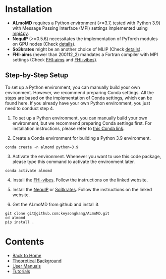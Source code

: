 # Installation
* __ALmoMD__ requires a Python environment (>=3.7, tested with Python 3.9) with Message Passing Interface (MPI) settings implemented using [mpi4py](https://mpi4py.readthedocs.io/en/stable/).
* __NequIP__ (>=0.5.6) necessitates the implementation of PyTorch modules on GPU nodes (Check [details](https://github.com/mir-group/nequip)).
* __So3krates__ might be an another choice of MLIP (Check [details](https://github.com/sirmarcel/glp)).
* __FHI-aims__ (newer than 200112_2) mandates a Fortran compiler with MPI settings (Check [FHI-aims](https://fhi-aims-club.gitlab.io/tutorials/basics-of-running-fhi-aims/preparations/) and [FHI-vibes](https://vibes-developers.gitlab.io/vibes/Installation/)).

## Step-by-Step Setup
To set up a Python environment, you can manually build your own environment. However, we recommend preparing Conda settings. All the steps are based on the implementation of Conda settings, which can be found here. If you already have your own Python environment, you just need to conduct step 4.


1) To set up a Python environment, you can manually build your own environment, but we recommend preparing Conda settings first. For installation instructions, please refer to [this Conda link](https://docs.conda.io/projects/conda/en/23.1.x/user-guide/install/index.html).

2) Create a Conda environment for building a Python 3.9 environment.

```
conda create -n almomd python=3.9
```

3) Activate the environment. Whenever you want to use this code package, please type this command to activate the environment later.

```
conda activate almomd
```

4) Install the [FHI-vibes](https://vibes-developers.gitlab.io/vibes/Installation/). Follow the instructions on the linked website.

5) Install the [NequIP](https://github.com/mir-group/nequip) or [So3krates](https://github.com/sirmarcel/glp). Follow the instructions on the linked website.

6) Get the ALmoMD from github and install it.

```
git clone git@github.com:keysongkang/ALmoMD.git
cd almomd
pip install .
```


# Contents
- [Back to Home](https://keysongkang.github.io/ALmoMD/)
- [Theoretical Background](theory.md)
- [User Manuals](documentation.md)
- [Tutorials](tutorial.md)